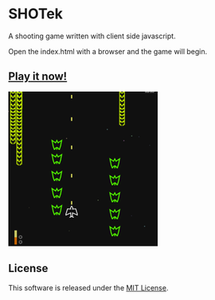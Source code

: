 SHOTek
======

A shooting game written with client side javascript.

Open the index.html with a browser and the game will begin.

[SHOTek]: http://okunishinishi.github.io/SHOTek/

## [Play it now!][SHOTek]

<img src="./img/screenshot.png" width="300" height="310">



License
-------
This software is released under the [MIT License](https://raw.github.com/okunishinishi/SHOTek/master/LICENSE).
